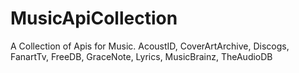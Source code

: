 # MusicApiCollection
A Collection of Apis for Music. AcoustID, CoverArtArchive, Discogs, FanartTv, FreeDB, GraceNote, Lyrics, MusicBrainz, TheAudioDB
